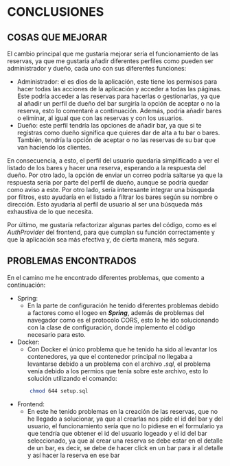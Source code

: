 # CONCLUSIONES

## COSAS QUE MEJORAR

El cambio principal que me gustaría mejorar sería el funcionamiento de las reservas, ya que me gustaría añadir diferentes perfiles como pueden ser administrador y dueño, cada uno con sus diferentes funciones:

-	Administrador: el es dios de la aplicación, este tiene los permisos para hacer todas las acciones de la aplicación y acceder a todas las páginas. Este podría acceder a las reservas para hacerlas o gestionarlas, ya que al añadir un perfil de dueño del bar surgiría la opción de aceptar o no la reserva, esto lo comentaré a continuación. Además, podría añadir bares o eliminar, al igual que con las reservas y con los usuarios.
-	Dueño: este perfil tendría las opciones de añadir bar, ya que si te registras como dueño significa que quieres dar de alta a tu bar o bares. También, tendría la opción de aceptar o no las reservas de su bar que van haciendo los clientes.

En consecuencia, a esto, el perfil del usuario quedaría simplificado a ver el listado de los bares y hacer una reserva, esperando a la respuesta del dueño. Por otro lado, la opción de enviar un correo podría saltarse ya que la respuesta sería por parte del perfil de dueño, aunque se podría quedar como aviso a este.
Por otro lado, sería interesante integrar una búsqueda por filtros, esto ayudaría en el listado a filtrar los bares según su nombre o dirección. Esto ayudaría al perfil de usuario al ser una búsqueda más exhaustiva de lo que necesita.

Por último, me gustaría refactorizar algunas partes del código, como es el *AuthProvider* del frontend, para que cumplan su función correctamente y que la aplicación sea más efectiva y, de cierta manera, más segura.


## PROBLEMAS ENCONTRADOS

En el camino me he encontrado diferentes problemas, que comento a continuación:
- Spring: 
    - En la parte de configuración he tenido diferentes problemas debido a factores como el logeo en ***Spring***, además de problemas del navegador como es el protocolo CORS, esto lo he ido solucionando con la clase de configuración, donde implemento el código necesario para esto.
- Docker:
    - Con Docker el único problema que he tenido ha sido al levantar los contenedores, ya que el contenedor principal no llegaba a levantarse debido a un problema con el archivo *.sql*, el problema venía debido a los permios que tenía sobre este archivo, esto lo solución utilizando el comando: 
    ```sh
        chmod 644 setup.sql
    ```
- Frontend:
    - En este he tenido problemas en la creación de las reservas, que no he llegado a solucionar, ya que al crearlas nos pide el id del bar y del usuario, el funcionamiento sería que no lo pidiese en el formulario ya que tendría que obtener el id del usuario logeado y el id del bar seleccionado, ya que al crear una reserva se debe estar en el detalle de un bar, es decir, se debe de hacer click en un bar para ir al detalle y así hacer la reserva en ese bar

